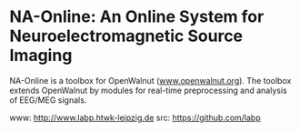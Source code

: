NA-Online: An Online System for Neuroelectromagnetic Source Imaging
===================================================================

NA-Online is a toolbox for OpenWalnut (www.openwalnut.org).
The toolbox extends OpenWalnut by modules for real-time
preprocessing and analysis of EEG/MEG signals.

www: http://www.labp.htwk-leipzig.de
src: https://github.com/labp

